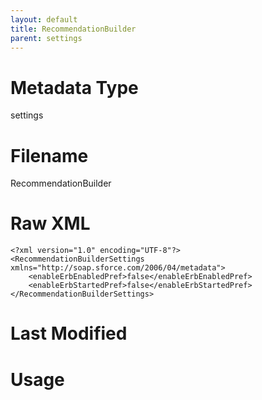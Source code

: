 ```yaml
---
layout: default
title: RecommendationBuilder
parent: settings
---
```

# Metadata Type
settings


# Filename 
RecommendationBuilder


# Raw XML
```
<?xml version="1.0" encoding="UTF-8"?>
<RecommendationBuilderSettings xmlns="http://soap.sforce.com/2006/04/metadata">
    <enableErbEnabledPref>false</enableErbEnabledPref>
    <enableErbStartedPref>false</enableErbStartedPref>
</RecommendationBuilderSettings>
```


# Last Modified


# Usage
